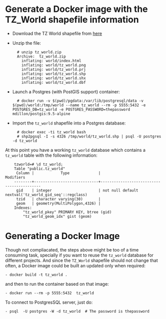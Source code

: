 # Generate a Docker image with the TZ_World shapefile information

- Download the TZ World shapefile from [here](http://efele.net/maps/tz/world/tz_world.zip)
- Unzip the file:
    
        # unzip tz_world.zip
        Archive:  tz_world.zip
          inflating: world/index.html
          inflating: world/tz_world.png
          inflating: world/tz_world.prj
          inflating: world/tz_world.shp
          inflating: world/tz_world.shx
          inflating: world/tz_world.dbf

- Launch a Postgres (with PostGIS support) container: 

        # docker run -v $(pwd)/pgdata:/var/lib/postgresql/data -v $(pwd)/world:/tmp/world --name tz_world --rm -p 5555:5432 -e POSTGRES_DB=tz_world -e POSTGRES_PASSWORD=thepassword  mdillon/postgis:9.5-alpine
        
- Import the `tz_world` shapefile into a Postgres database:
        
        # docker exec -ti tz_world bash
        # shp2pgsql -I -s 4326 /tmp/world/tz_world.shp | psql -U postgres -d tz_world

At this point you have a working `tz_world` database which contains a `tz_world` table with the following information:

        tzworld=# \d tz_world;
        Table "public.tz_world"
         Column |            Type             |                       Modifiers
        --------+-----------------------------+-------------------------------------------
         gid    | integer                     | not null default nextval('tz_world_gid_seq'::regclass)
         tzid   | character varying(30)       |
         geom   | geometry(MultiPolygon,4326) |
        Indexes:
            "tz_world_pkey" PRIMARY KEY, btree (gid)
            "tz_world_geom_idx" gist (geom)
            
            
# Generating a Docker Image

Though not compliacated, the steps above might be too of a time consuming task, specially if you want to reuse the `tz_world` database for different projects. And since the `TZ_World` shapefile should not change that often, a Docker image could be built an updated only when required:

    - docker build -t tz_world .
    
and then to run the container based on that image:

    - docker run --rm -p 5555:5432  tz_world
    
To connect to PostgresSQL server, just do:

    - psql  -U postgres -W -d tz_world  # The password is thepassword

